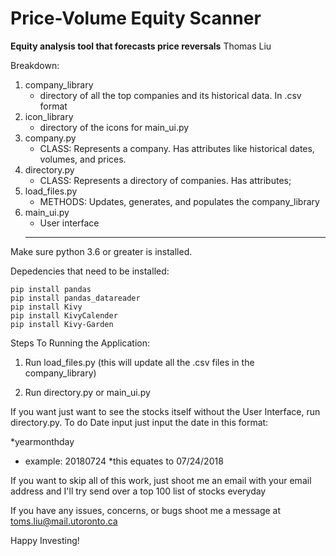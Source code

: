 # Price-Volume Equity Scanner
**Equity analysis tool that forecasts price reversals**
Thomas Liu

Breakdown:

1.  company_library
    * directory of all the top companies and its historical data. In .csv format
2.  icon_library
    * directory of the icons for main_ui.py
3. company.py
    * CLASS: Represents a company. Has attributes like historical dates, volumes, and prices.
4. directory.py
    * CLASS: Represents a directory of companies. Has attributes;
5. load_files.py
    * METHODS: Updates, generates, and populates the company_library
6. main_ui.py
    * User interface
    ****
    
Make sure python 3.6 or greater is installed.


Depedencies that need to be installed:

    pip install pandas
    pip install pandas_datareader
    pip install Kivy
    pip install KivyCalender
    pip install Kivy-Garden
    
Steps To Running the Application:

1) Run load_files.py     (this will update all the .csv files in the company_library)


2) Run directory.py or main_ui.py


If you want just want to see the stocks itself without the User Interface, run directory.py.
To do Date input just input the date in this format:

   *yearmonthday

  * example: 20180724 
   *this equates to 07/24/2018


If you want to skip all of this work, just shoot me an email with your email address and I'll try send over a top 100
list of stocks everyday




If you have any issues, concerns, or bugs shoot me a message at toms.liu@mail.utoronto.ca


Happy Investing!
